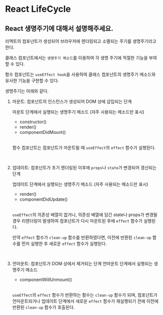 # React LifeCycle

## React 생명주기에 대해서 설명해주세요.

리액트의 컴포넌트가 생성되어 브라우저에 렌더링되고 소멸되는 주기를 생명주기라고 한다.

클래스 컴포넌트에서는 `생명주기 메소드`를 이용하여 각 생명 주기에 적절한 기능을 부여할 수 있다.

함수 컴포넌트는 `useEffect hook`을 사용하여 클래스 컴포넌트의 생명주기 메소드와 유사한 기능을 구현할 수 있다.

생명주기는 아래와 같다.

1. 마운트: 컴포넌트의 인스턴스가 생성되어 DOM 상에 삽입되는 단계

   마운트 단계에서 실행되는 생명주기 메소드 (자주 사용되는 메소드만 표시)

   - constructor()
   - render()
   - componentDidMount()

   <br />

   함수 컴포넌트는 컴포넌트가 마운트될 때 `useEffect`의 `effect` 함수가 실행된다.

<br />

2. 업데이트: 컴포넌트가 초기 렌더링된 이후에 `props`나 `state`가 변경되어 갱신되는 단계

   업데이트 단계에서 실행되는 생명주기 메소드 (자주 사용되는 메소드만 표시)

   - render()
   - componentDidUpdate()

   <br />

   `useEffect`의 의존성 배열이 없거나, 의존성 배열에 담긴 state나 props가 변경될 경우 리렌더링이 발생하여 컴포넌트가 다시 마운트된 후에 `effect` 함수가 실행된다.

   만약 `effect` 함수가 `clean-up` 함수를 반환하였다면, 이전에 반환된 `clean-up` 함수를 먼저 실행한 후 새로운 `effect` 함수가 실행된다.

<br />

3. 언마운트: 컴포넌트가 DOM 상에서 제거되는 단계
   언마운트 단계에서 실행되는 생명주기 메소드

   - componentWillUnmount()

   <br />

   `useEffect`의 `effect` 함수가 반환하는 함수는 `clean-up` 함수가 되며, 컴포넌트가 언마운트되거나 업데이트 단계에서 새로운 `effect` 함수가 재실행되기 전에 이전에 반환된 `clean-up` 함수가 호출된다.
